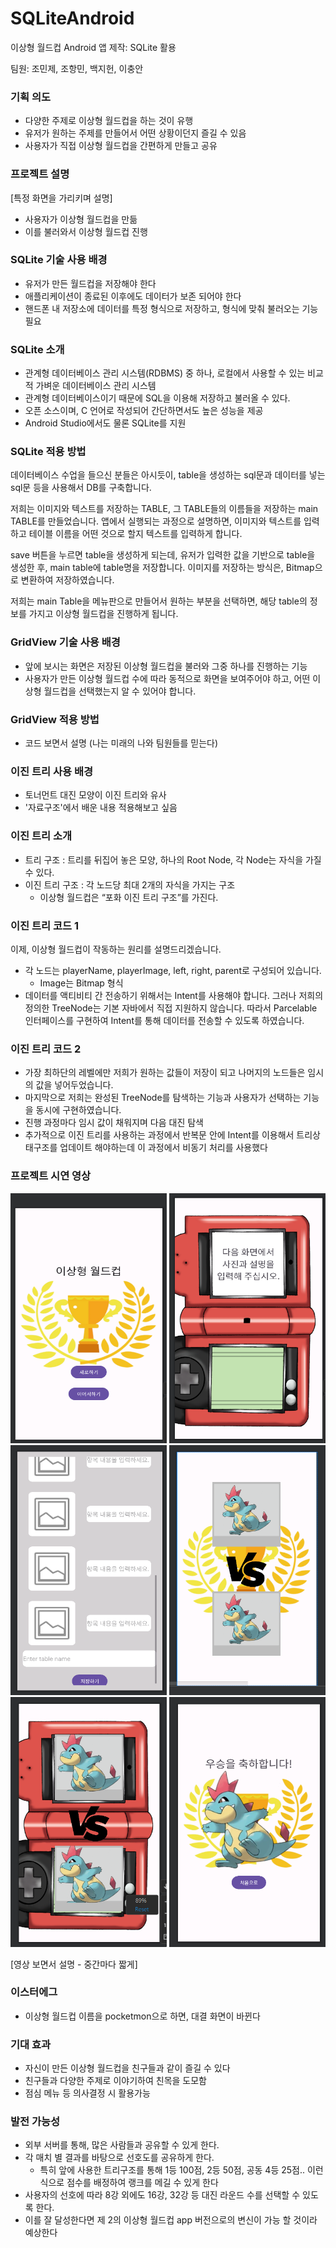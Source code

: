 # SQLiteAndroid
이상형 월드컵 Android 앱 제작: SQLite 활용

팀원: 조민제, 조항민, 백지헌, 이충안

### 기획 의도

- 다양한 주제로 이상형 월드컵을 하는 것이 유행
- 유저가 원하는 주제를 만들어서 어떤 상황이던지 즐길 수 있음
- 사용자가 직접 이상형 월드컵을 간편하게 만들고 공유

### 프로젝트 설명

[특정 화면을 가리키며 설명]

- 사용자가 이상형 월드컵을 만듦
- 이를 불러와서 이상형 월드컵 진행

### SQLite 기술 사용 배경

- 유저가 만든 월드컵을 저장해야 한다
- 애플리케이션이 종료된 이후에도 데이터가 보존 되어야 한다
- 핸드폰 내 저장소에 데이터를 특정 형식으로 저장하고, 형식에 맞춰 불러오는 기능 필요

### SQLite 소개

- 관계형 데이터베이스 관리 시스템(RDBMS) 중 하나, 로컬에서 사용할 수 있는 비교적 가벼운 데이터베이스 관리 시스템
- 관계형 데이터베이스이기 때문에 SQL을 이용해 저장하고 불러올 수 있다.
- 오픈 소스이며, C 언어로 작성되어 간단하면서도 높은 성능을 제공
- Android Studio에서도 물론 SQLite를 지원

### SQLite 적용 방법

데이터베이스 수업을 들으신 분들은 아시듯이, table을 생성하는 sql문과 데이터를 넣는 sql문 등을 사용해서 DB를 구축합니다.

저희는 이미지와 텍스트를 저장하는 TABLE, 그 TABLE들의 이름들을 저장하는 main TABLE를 만들었습니다.
앱에서 실행되는 과정으로 설명하면, 이미지와 텍스트를 입력하고 테이블 이름을 어떤 것으로 할지 텍스트를 입력하게 합니다.

save 버튼을 누르면 table을 생성하게 되는데, 유저가 입력한 값을 기반으로 table을 생성한 후, main table에 table명을 저장합니다.
이미지를 저장하는 방식은, Bitmap으로 변환하여 저장하였습니다.

저희는 main Table을 메뉴판으로 만들어서 원하는 부분을 선택하면, 해당 table의 정보를 가지고 이상형 월드컵을 진행하게 됩니다.

### GridView 기술 사용 배경

- 앞에 보시는 화면은 저장된 이상형 월드컵을 불러와 그중 하나를 진행하는 기능
- 사용자가 만든 이상형 월드컵 수에 따라 동적으로 화면을 보여주어야 하고, 어떤 이상형 월드컵을 선택했는지 알 수 있어야 합니다.

### GridView 적용 방법

- 코드 보면서 설명 (나는 미래의 나와 팀원들를 믿는다)

### 이진 트리 사용 배경

- 토너먼트 대진 모양이 이진 트리와 유사
- '자료구조'에서 배운 내용 적용해보고 싶음

### 이진 트리 소개

- 트리 구조 : 트리를 뒤집어 놓은 모양, 하나의 Root Node, 각 Node는 자식을 가질 수 있다.
- 이진 트리 구조 : 각 노드당 최대 2개의 자식을 가지는 구조
    - 이상형 월드컵은 “포화 이진 트리 구조”를 가진다.

### 이진 트리 코드 1

이제, 이상형 월드컵이 작동하는 원리를 설명드리겠습니다.

- 각 노드는 playerName, playerImage, left, right, parent로 구성되어 있습니다.
    - Image는 Bitmap 형식
- 데이터를 액티비티 간 전송하기 위해서는 Intent를 사용해야 합니다. 
그러나 저희의 정의한 TreeNode는 기본 자바에서 직접 지원하지 않습니다. 따라서 Parcelable 인터페이스를 구현하여 Intent를 통해 데이터를 전송할 수 있도록 하였습니다.

### 이진 트리 코드 2

- 가장 최하단의 레벨에만 저희가 원하는 값들이 저장이 되고 나머지의 노드들은 임시의 값을 넣어두었습니다.
- 마지막으로 저희는 완성된 TreeNode를 탐색하는 기능과 사용자가 선택하는 기능을 동시에 구현하였습니다.
- 진행 과정마다 임시 값이 채워지며 다음 대진 탐색
- 추가적으로 이진 트리를 사용하는 과정에서 반복문 안에 Intent를 이용해서 트리상태구조를 업데이트 해야하는데 이 과정에서 비동기 처리를 사용했다

### 프로젝트 시연 영상
<div>
    <img src="readmeimage/스크린샷 2023-11-02 004009.png" width="250" height="400"/>
    <img src="readmeimage/스크린샷 2023-11-02 004023.png" width="250" height="400"/>
    <img src="readmeimage/스크린샷 2023-11-02 004033.png" width="250" height="400"/>
    <img src="readmeimage/스크린샷 2023-11-02 091702.png" width="250" height="400"/>
    <img src="readmeimage/스크린샷 2023-11-02 004056.png" width="250" height="400"/>
    <img src="readmeimage/스크린샷 2023-11-02 004106.png" width="250" height="400"/>

</div>


[영상 보면서 설명 - 중간마다 짧게]

### 이스터에그

- 이상형 월드컵 이름을 pocketmon으로 하면, 대결 화면이 바뀐다

### 기대 효과

- 자신이 만든 이상형 월드컵을 친구들과 같이 즐길 수 있다
- 친구들과 다양한 주제로 이야기하여 친목을 도모함
- 점심 메뉴 등 의사결정 시 활용가능 

### 발전 가능성

- 외부 서버를 통해, 많은 사람들과 공유할 수 있게 한다.
- 각 매치 별 결과를 바탕으로 선호도를 공유하게 한다.
    - 특히 앞에 사용한 트리구조를 통해 1등 100점, 2등 50점, 공동 4등 25점.. 이런식으로 점수를 배정하여 랭크를 메길 수 있게 한다
- 사용자의 선호에 따라 8강 외에도 16강, 32강 등 대진 라운드 수를 선택할 수 있도록 한다.
- 이를 잘 달성한다면 제 2의 이상형 월드컵 app 버전으로의 변신이 가능 할 것이라 예상한다
